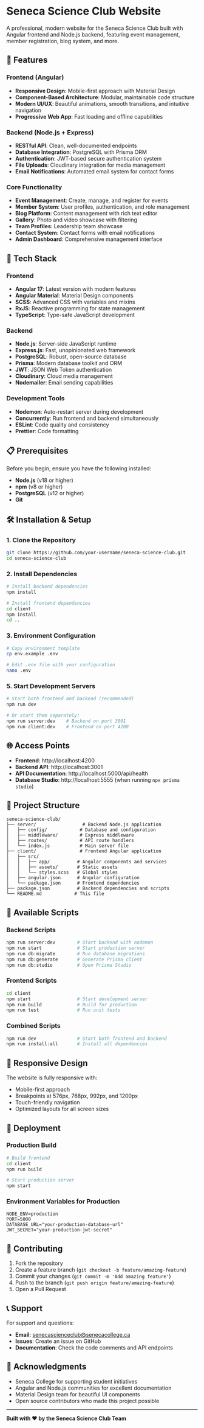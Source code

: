 # Seneca Science Club Website

A professional, modern website for the Seneca Science Club built with Angular frontend and Node.js backend, featuring event management, member registration, blog system, and more.

## 🌟 Features

### Frontend (Angular)
- **Responsive Design**: Mobile-first approach with Material Design
- **Component-Based Architecture**: Modular, maintainable code structure
- **Modern UI/UX**: Beautiful animations, smooth transitions, and intuitive navigation
- **Progressive Web App**: Fast loading and offline capabilities

### Backend (Node.js + Express)
- **RESTful API**: Clean, well-documented endpoints
- **Database Integration**: PostgreSQL with Prisma ORM
- **Authentication**: JWT-based secure authentication system
- **File Uploads**: Cloudinary integration for media management
- **Email Notifications**: Automated email system for contact forms

### Core Functionality
- **Event Management**: Create, manage, and register for events
- **Member System**: User profiles, authentication, and role management
- **Blog Platform**: Content management with rich text editor
- **Gallery**: Photo and video showcase with filtering
- **Team Profiles**: Leadership team showcase
- **Contact System**: Contact forms with email notifications
- **Admin Dashboard**: Comprehensive management interface

## 🚀 Tech Stack

### Frontend
- **Angular 17**: Latest version with modern features
- **Angular Material**: Material Design components
- **SCSS**: Advanced CSS with variables and mixins
- **RxJS**: Reactive programming for state management
- **TypeScript**: Type-safe JavaScript development

### Backend
- **Node.js**: Server-side JavaScript runtime
- **Express.js**: Fast, unopinionated web framework
- **PostgreSQL**: Robust, open-source database
- **Prisma**: Modern database toolkit and ORM
- **JWT**: JSON Web Token authentication
- **Cloudinary**: Cloud media management
- **Nodemailer**: Email sending capabilities

### Development Tools
- **Nodemon**: Auto-restart server during development
- **Concurrently**: Run frontend and backend simultaneously
- **ESLint**: Code quality and consistency
- **Prettier**: Code formatting

## 📋 Prerequisites

Before you begin, ensure you have the following installed:
- **Node.js** (v18 or higher)
- **npm** (v8 or higher)
- **PostgreSQL** (v12 or higher)
- **Git**

## 🛠️ Installation & Setup

### 1. Clone the Repository
```bash
git clone https://github.com/your-username/seneca-science-club.git
cd seneca-science-club
```

### 2. Install Dependencies
```bash
# Install backend dependencies
npm install

# Install frontend dependencies
cd client
npm install
cd ..
```

### 3. Environment Configuration
```bash
# Copy environment template
cp env.example .env

# Edit .env file with your configuration
nano .env
```

### 5. Start Development Servers
```bash
# Start both frontend and backend (recommended)
npm run dev

# Or start them separately:
npm run server:dev    # Backend on port 3001
npm run client:dev    # Frontend on port 4200
```

## 🌐 Access Points

- **Frontend**: http://localhost:4200
- **Backend API**: http://localhost:3001
- **API Documentation**: http://localhost:5000/api/health
- **Database Studio**: http://localhost:5555 (when running `npx prisma studio`)

## 📁 Project Structure

```
seneca-science-club/
├── server/                 # Backend Node.js application
│   ├── config/            # Database and configuration
│   ├── middleware/        # Express middleware
│   ├── routes/            # API route handlers
│   └── index.js           # Main server file
├── client/                # Frontend Angular application
│   ├── src/
│   │   ├── app/          # Angular components and services
│   │   ├── assets/       # Static assets
│   │   └── styles.scss   # Global styles
│   ├── angular.json      # Angular configuration
│   └── package.json      # Frontend dependencies
├── package.json          # Backend dependencies and scripts
└── README.md            # This file
```

## 🔧 Available Scripts

### Backend Scripts
```bash
npm run server:dev        # Start backend with nodemon
npm run start             # Start production server
npm run db:migrate        # Run database migrations
npm run db:generate       # Generate Prisma client
npm run db:studio         # Open Prisma Studio
```

### Frontend Scripts
```bash
cd client
npm start                 # Start development server
npm run build             # Build for production
npm run test              # Run unit tests
```

### Combined Scripts
```bash
npm run dev               # Start both frontend and backend
npm run install:all       # Install all dependencies
```

## 📱 Responsive Design

The website is fully responsive with:
- Mobile-first approach
- Breakpoints at 576px, 768px, 992px, and 1200px
- Touch-friendly navigation
- Optimized layouts for all screen sizes

## 🚀 Deployment

### Production Build
```bash
# Build frontend
cd client
npm run build

# Start production server
npm start
```

### Environment Variables for Production
```env
NODE_ENV=production
PORT=5000
DATABASE_URL="your-production-database-url"
JWT_SECRET="your-production-jwt-secret"
```

## 🤝 Contributing

1. Fork the repository
2. Create a feature branch (`git checkout -b feature/amazing-feature`)
3. Commit your changes (`git commit -m 'Add amazing feature'`)
4. Push to the branch (`git push origin feature/amazing-feature`)
5. Open a Pull Request


## 📞 Support

For support and questions:
- **Email**: senecascienceclub@senecacollege.ca
- **Issues**: Create an issue on GitHub
- **Documentation**: Check the code comments and API endpoints


## 🙏 Acknowledgments

- Seneca College for supporting student initiatives
- Angular and Node.js communities for excellent documentation
- Material Design team for beautiful UI components
- Open source contributors who made this project possible

---

**Built with ❤️ by the Seneca Science Club Team**